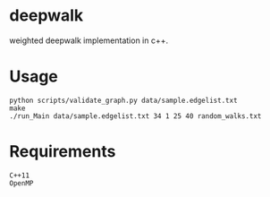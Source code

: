 # deepwalk
weighted deepwalk implementation in c++.

# Usage
`python scripts/validate_graph.py data/sample.edgelist.txt`  
`make`  
`./run_Main data/sample.edgelist.txt 34 1 25 40 random_walks.txt`    

# Requirements
`C++11`  
`OpenMP`    
